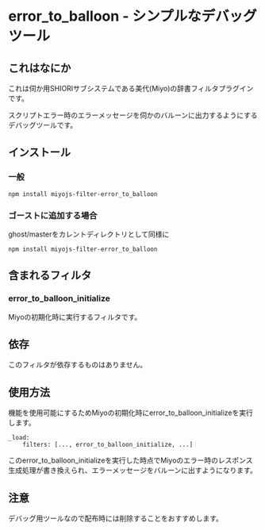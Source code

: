 error_to_balloon - シンプルなデバッグツール
========================================

これはなにか
----------------------------------------

これは伺か用SHIORIサブシステムである美代(Miyo)の辞書フィルタプラグインです。

スクリプトエラー時のエラーメッセージを伺かのバルーンに出力するようにするデバッグツールです。

インストール
----------------------------------------

### 一般

    npm install miyojs-filter-error_to_balloon

### ゴーストに追加する場合

ghost/masterをカレントディレクトリとして同様に

    npm install miyojs-filter-error_to_balloon

含まれるフィルタ
----------------------------------------

### error_to_balloon_initialize

Miyoの初期化時に実行するフィルタです。

依存
----------------------------------------

このフィルタが依存するものはありません。

使用方法
----------------------------------------

機能を使用可能にするためMiyoの初期化時にerror_to_balloon_initializeを実行します。

    _load:
    	filters: [..., error_to_balloon_initialize, ...]

このerror_to_balloon_initializeを実行した時点でMiyoのエラー時のレスポンス生成処理が書き換えられ、エラーメッセージをバルーンに出すようになります。

注意
----------------------------------------

デバッグ用ツールなので配布時には削除することをおすすめします。
